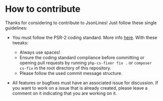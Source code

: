 # How to contribute

Thanks for considering to contribute to JsonLines! Just follow these single guidelines:
- You must follow the PSR-2 coding standard. More info [here](https://github.com/php-fig/fig-standards/blob/master/accepted/PSR-2-coding-style-guide.md). With these tweaks:
    - Always use spaces!
    - Ensure the coding standard compliance before committing or opening pull requests by running `php-cs-fixer fix .` or `composer cs-fix` in the root directory of this repository.
    - Please follow the used commit message structure.

- All features or bugfixes must have an associated issue for discussion. If you want to work on a issue that is already created, please leave a comment on it indicating that you are working on it.

